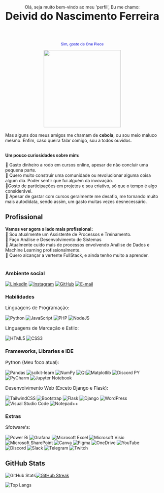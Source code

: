 <div align='center'> 
    <br><br>
    <p style="margin-bottom:0px"><br>
        Olá, seja muito bem-vindo ao meu 'perfil', Eu me chamo:</p>
    <p style="font-size:34px; margin-top:0px" class='name'><strong>Deivid do Nascimento Ferreira</strong>
    </p>
    <br>
</div>
<div align='center'>
    <p style='font-size:12px; color: #0A0BD9'>Sim, gosto de One Piece</p>
    <img height="250" src="https://media.giphy.com/media/v1.Y2lkPTc5MGI3NjExa3ZzYzRoZ3FtM2Q1ZXNyNXZ1NXVlM2oyMDAxNHJhOHdmdnNubnB4OSZlcD12MV9pbnRlcm5hbF9naWZfYnlfaWQmY3Q9Zw/3fBVaRM2c79TtXbyi6/giphy.gif" ra />   
</div>

 
<br>
<div align='left' style="width: 500px; margin: 0 auto">  
    <description>Mas alguns dos meus amigos me chamam de <b>cebola</b>, ou sou meio maluco mesmo. Enfim, caso queira falar comigo, sou a todos ouvidos.
    </description> 
    <br><br>
    <p><b>Um pouco curiosidades sobre mim:</b></p>
    🔹 Gasto dinheiro a rodo em cursos online, apesar de não concluir uma pequena parte.
    <br>
    🔹 Quero muito construir uma comunidade ou revolucionar alguma coisa algum dia. Poder sentir que fui alguém da invovação.
    <br>
    🔹Gosto de participações em projetos e sou criativo, só que o tempo é algo considerável.
    <br>
    🔹 Apesar de gastar com cursos geralmente me desafio, me tornando muito mais autodidata, sendo assim, um gasto muitas vezes desnecessário.
    <br>
</div>


<div align='left' style="width: 500px; margin: 0 auto"> 
    
## Profissional

</div>

<div align='left' style="width: 500px; margin: 0 auto"> 
    <p style="margin-bottom:0px">
    <b>Vamos ver agora o lado mais profissional:</b>
    </p>
</div>
<div align='left' style="width: 500px; margin: 0 auto"> 
    🔹 Sou atualmente um Assistente de Processos e Treinamento.
    <br>
    🔹 Faço Análise e Desenvolvimento de Sistemas
    <br>
    🔹 Atualmente cuido mais de processos envolvendo Análise de Dados e Machine Learning profissionalmente.
    <br>
    🔹 Quero alcançar a vertente FullStack, e ainda tenho muito a aprender.
</div>


<div align='left' style="width: 500px; margin: 0 auto"> 
<br>

### Ambiente social

[![LinkedIn](https://img.shields.io/badge/LinkedIn-100000?style=for-the-badge&logo=linkedin&logoColor=00)](https://www.linkedin.com/in/dednascimento/)  [![Instagram](https://img.shields.io/badge/Instagram-100000?style=for-the-badge&logo=instagram&logoColor=FFFFFF)](https://www.instagram.com/deivid.software/)   [![GitHub](https://img.shields.io/badge/GitHub-100000?style=for-the-badge&logo=github&logoColor=white)](https://github.com/dednascimento)   [![E-mail](https://img.shields.io/badge/-Email-000?style=for-the-badge&logo=microsoft-outlook&logoColor=FF)](mailto:deividnascimento.corporativo@outlook.com)

</div>
<div align='left' style="width: 500px; margin: 0 auto"> 


### Habilidades

<p style='font-size:15px'>Linguagens de Programação:</p>

![Python](https://img.shields.io/badge/python-3670A0?style=for-the-badge&logo=python&logoColor=ffdd54)  ![JavaScript](https://img.shields.io/badge/javascript-%23323330.svg?style=for-the-badge&logo=javascript&logoColor=%23F7DF1E) ![PHP](https://img.shields.io/badge/php-%23777BB4.svg?style=for-the-badge&logo=php&logoColor=white) ![NodeJS](https://img.shields.io/badge/node.js-6DA55F?style=for-the-badge&logo=node.js&logoColor=white)

<p style='font-size:15px'>Linguagens de Marcação e Estilo:</p>

![HTML5](https://img.shields.io/badge/html5-%23E34F26.svg?style=for-the-badge&logo=html5&logoColor=white) ![CSS3](https://img.shields.io/badge/css3-%231572B6.svg?style=for-the-badge&logo=css3&logoColor=white)

</div>

<div align='left' style="width: 500px; margin: 0 auto"> 

### Frameworks, Libraries e IDE

<p style='font-size:15px'>Python (Meu foco atual):</p>

![Pandas](https://img.shields.io/badge/pandas-%23150458.svg?style=for-the-badge&logo=pandas&logoColor=white) ![scikit-learn](https://img.shields.io/badge/scikit--learn-%23F7931E.svg?style=for-the-badge&logo=scikit-learn&logoColor=white) ![NumPy](https://img.shields.io/badge/numpy-%23013243.svg?style=for-the-badge&logo=numpy&logoColor=white) ![Qt](https://img.shields.io/badge/Qt-%23217346.svg?style=for-the-badge&logo=Qt&logoColor=white)![Matplotlib](https://img.shields.io/badge/Matplotlib-%23000.svg?style=for-the-badge&logo=Matplotlib&logoColor=black)  ![Discord PY](https://img.shields.io/badge/Discord-%235865F2.svg?style=for-the-badge&logo=discord&logoColor=white) ![PyCharm](https://img.shields.io/badge/pycharm-143?style=for-the-badge&logo=pycharm&logoColor=black&color=black&labelColor=green) ![Jupyter Notebook](https://img.shields.io/badge/jupyter-%23FA0F00.svg?style=for-the-badge&logo=jupyter&logoColor=white)
 
<p style='font-size:15px'>Desenvolvimento Web (Exceto Django e Flask):</p>

![TailwindCSS](https://img.shields.io/badge/tailwindcss-%2338B2AC.svg?style=for-the-badge&logo=tailwind-css&logoColor=white) ![Bootstrap](https://img.shields.io/badge/bootstrap-%238511FA.svg?style=for-the-badge&logo=bootstrap&logoColor=white) ![Flask](https://img.shields.io/badge/flask-%23000.svg?style=for-the-badge&logo=flask&logoColor=white) ![Django](https://img.shields.io/badge/django-%23092E20.svg?style=for-the-badge&logo=django&logoColor=white) 
![WordPress](https://img.shields.io/badge/WordPress-%23117AC9.svg?style=for-the-badge&logo=WordPress&logoColor=white) ![Visual Studio Code](https://img.shields.io/badge/Visual%20Studio%20Code-0078d7.svg?style=for-the-badge&logo=visual-studio-code&logoColor=white) ![Notepad++](https://img.shields.io/badge/Notepad++-90E59A.svg?style=for-the-badge&logo=notepad%2b%2b&logoColor=black)

### Extras

<p style='font-size:15px'>Sfotware's:</p>

![Power Bi](https://img.shields.io/badge/power_bi-F2C811?style=for-the-badge&logo=powerbi&logoColor=black)  ![Grafana](https://img.shields.io/badge/grafana-%23F46800.svg?style=for-the-badge&logo=grafana&logoColor=white) ![Microsoft Excel](https://img.shields.io/badge/Microsoft_Excel-217346?style=for-the-badge&logo=microsoft-excel&logoColor=white)
![Microsoft Visio ](https://img.shields.io/badge/Microsoft_Visio-3955A3?style=for-the-badge&logo=microsoft-visio&logoColor=white) ![Microsoft SharePoint ](https://img.shields.io/badge/Microsoft_SharePoint-0078D4?style=for-the-badge&logo=microsoft-sharepoint&logoColor=white)
![Canva](https://img.shields.io/badge/Canva-%2300C4CC.svg?style=for-the-badge&logo=Canva&logoColor=white) ![Figma](https://img.shields.io/badge/figma-%23F24E1E.svg?style=for-the-badge&logo=figma&logoColor=white) ![OneDrive](https://img.shields.io/badge/OneDrive-0078D4.svg?style=for-the-badge&logo=microsoftonedrive&logoColor=white) ![YouTube](https://img.shields.io/badge/YouTube-%23FF0000.svg?style=for-the-badge&logo=YouTube&logoColor=white)
![Discord](https://img.shields.io/badge/Discord-%235865F2.svg?style=for-the-badge&logo=discord&logoColor=white) ![Slack](https://img.shields.io/badge/Slack-4A154B?style=for-the-badge&logo=slack&logoColor=white) ![Telegram](https://img.shields.io/badge/Telegram-2CA5E0?style=for-the-badge&logo=telegram&logoColor=white) ![Twitch](https://img.shields.io/badge/Twitch-%239146FF.svg?style=for-the-badge&logo=Twitch&logoColor=white)

## GitHub Stats

![GitHub Stats](https://github-readme-stats.vercel.app/api?username=dednascimento&theme=transparent&bg_color=16161f&border_color=0ab3d1&show_icons=true&icon_color=D1640A&title_color=0ab3d1&text_color=e5e5e0)[![GitHub Streak](https://streak-stats.demolab.com/?user=dednascimento&theme=blue-green&background=16161f&border=0ab3d1&dates=e5e5e0&currStreakNum=D1640A&currStreakLabel=D1640A&locale=pt_BR&date_format=j%20M%5B%20Y%5D&card_width=600)](https://git.io/streak-stats)

![Top Langs](https://github-readme-stats-git-masterrstaa-rickstaa.vercel.app/api/top-langs/?username=dednascimento&bg_color=16161f&border_color=0ab3d1&title_color=0ab3d1&text_color=FFF)

